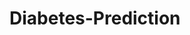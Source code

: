 # Diabetes-Prediction












































































































































